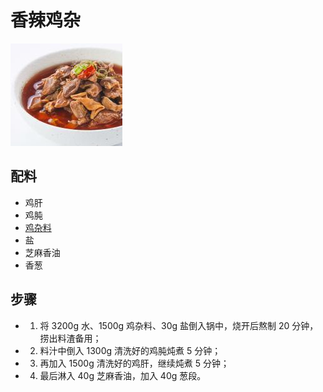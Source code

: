 # 香辣鸡杂

![香辣鸡杂](/images/香辣鸡杂.jpg)

## 配料

- 鸡肝
- 鸡肫
- [鸡杂料](/配料/鸡杂料.md)
- 盐
- 芝麻香油
- 香葱

## 步骤

- 1. 将 3200g 水、1500g 鸡杂料、30g 盐倒入锅中，烧开后熬制 20 分钟，捞出料渣备用；
- 2. 料汁中倒入 1300g 清洗好的鸡肫炖煮 5 分钟；
- 3. 再加入 1500g 清洗好的鸡肝，继续炖煮 5 分钟；
- 4. 最后淋入 40g 芝麻香油，加入 40g 葱段。
